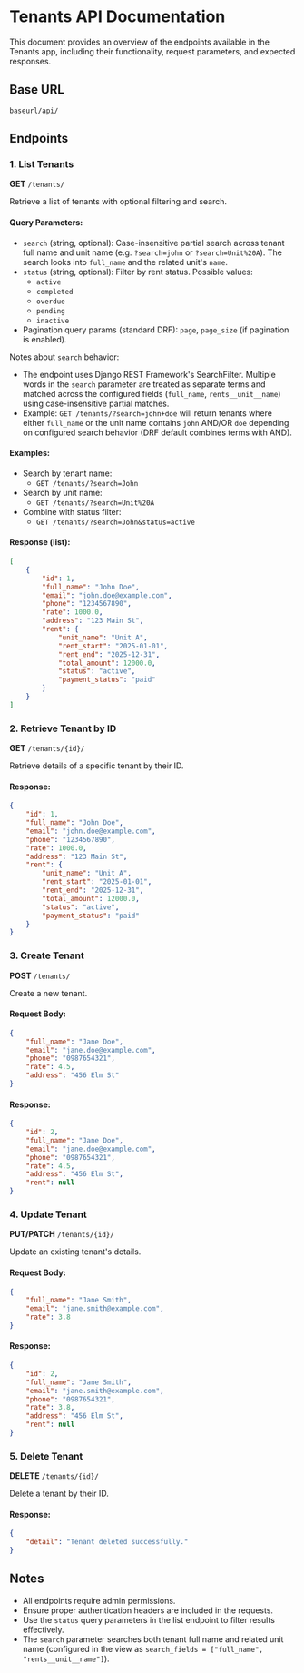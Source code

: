 # Tenants API Documentation

This document provides an overview of the endpoints available in the Tenants app, including their functionality, request parameters, and expected responses.

## Base URL
```
baseurl/api/
```

## Endpoints

### 1. List Tenants
**GET** `/tenants/`

Retrieve a list of tenants with optional filtering and search.

#### Query Parameters:
- `search` (string, optional): Case-insensitive partial search across tenant full name and unit name (e.g. `?search=john` or `?search=Unit%20A`). The search looks into `full_name` and the related unit's `name`.
- `status` (string, optional): Filter by rent status. Possible values:
  - `active`
  - `completed`
  - `overdue`
  - `pending`
  - `inactive`
- Pagination query params (standard DRF): `page`, `page_size` (if pagination is enabled).

Notes about `search` behavior:
- The endpoint uses Django REST Framework's SearchFilter. Multiple words in the `search` parameter are treated as separate terms and matched across the configured fields (`full_name`, `rents__unit__name`) using case-insensitive partial matches.
- Example: `GET /tenants/?search=john+doe` will return tenants where either `full_name` or the unit name contains `john` AND/OR `doe` depending on configured search behavior (DRF default combines terms with AND).

#### Examples:
- Search by tenant name:
  - `GET /tenants/?search=John`
- Search by unit name:
  - `GET /tenants/?search=Unit%20A`
- Combine with status filter:
  - `GET /tenants/?search=John&status=active`

#### Response (list):
```json
[
    {
        "id": 1,
        "full_name": "John Doe",
        "email": "john.doe@example.com",
        "phone": "1234567890",
        "rate": 1000.0,
        "address": "123 Main St",
        "rent": {
            "unit_name": "Unit A",
            "rent_start": "2025-01-01",
            "rent_end": "2025-12-31",
            "total_amount": 12000.0,
            "status": "active",
            "payment_status": "paid"
        }
    }
]
```

### 2. Retrieve Tenant by ID
**GET** `/tenants/{id}/`

Retrieve details of a specific tenant by their ID.

#### Response:
```json
{
    "id": 1,
    "full_name": "John Doe",
    "email": "john.doe@example.com",
    "phone": "1234567890",
    "rate": 1000.0,
    "address": "123 Main St",
    "rent": {
        "unit_name": "Unit A",
        "rent_start": "2025-01-01",
        "rent_end": "2025-12-31",
        "total_amount": 12000.0,
        "status": "active",
        "payment_status": "paid"
    }
}
```

### 3. Create Tenant
**POST** `/tenants/`

Create a new tenant.

#### Request Body:
```json
{
    "full_name": "Jane Doe",
    "email": "jane.doe@example.com",
    "phone": "0987654321",
    "rate": 4.5,
    "address": "456 Elm St"
}
```

#### Response:
```json
{
    "id": 2,
    "full_name": "Jane Doe",
    "email": "jane.doe@example.com",
    "phone": "0987654321",
    "rate": 4.5,
    "address": "456 Elm St",
    "rent": null
}
```

### 4. Update Tenant
**PUT/PATCH** `/tenants/{id}/`

Update an existing tenant's details.

#### Request Body:
```json
{
    "full_name": "Jane Smith",
    "email": "jane.smith@example.com",
    "rate": 3.8
}
```

#### Response:
```json
{
    "id": 2,
    "full_name": "Jane Smith",
    "email": "jane.smith@example.com",
    "phone": "0987654321",
    "rate": 3.8,
    "address": "456 Elm St",
    "rent": null
}
```

### 5. Delete Tenant
**DELETE** `/tenants/{id}/`

Delete a tenant by their ID.

#### Response:
```json
{
    "detail": "Tenant deleted successfully."
}
```

## Notes
- All endpoints require admin permissions.
- Ensure proper authentication headers are included in the requests.
- Use the `status` query parameters in the list endpoint to filter results effectively.
- The `search` parameter searches both tenant full name and related unit name (configured in the view as `search_fields = ["full_name", "rents__unit__name"]`).
